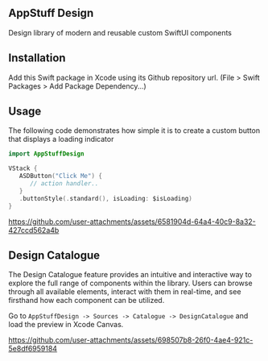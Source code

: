 ## AppStuff Design

Design library of modern and reusable custom SwiftUI components

## Installation
Add this Swift package in Xcode using its Github repository url. (File > Swift Packages > Add Package Dependency...)

## Usage 

The following code demonstrates how simple it is to create a custom button that displays a loading indicator

```swift
import AppStuffDesign

VStack {
   ASDButton("Click Me") {
      // action handler..
   }
   .buttonStyle(.standard(), isLoading: $isLoading)
}
```

https://github.com/user-attachments/assets/6581904d-64a4-40c9-8a32-427ccd562a4b


## Design Catalogue

The Design Catalogue feature provides an intuitive and interactive way to explore the full range of components within the library.
Users can browse through all available elements, interact with them in real-time, and see firsthand how each component can be utilized. 


Go to `AppStuffDesign -> Sources -> Catalogue -> DesignCatalogue` and load the preview in Xcode Canvas. 

https://github.com/user-attachments/assets/698507b8-26f0-4ae4-921c-5e8df6959184

